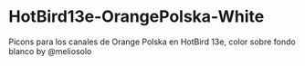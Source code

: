 # HotBird13e-OrangePolska-White
 Picons para los canales de Orange Polska en HotBird 13e, color sobre fondo blanco by @meliosolo 
